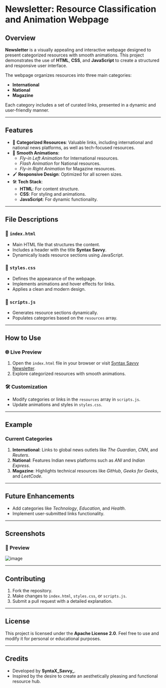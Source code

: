 # Newsletter: Resource Classification and Animation Webpage

## Overview
**Newsletter** is a visually appealing and interactive webpage designed to present categorized resources with smooth animations. This project demonstrates the use of **HTML**, **CSS**, and **JavaScript** to create a structured and responsive user interface.

The webpage organizes resources into three main categories:
- **International**
- **National**
- **Magazine**

Each category includes a set of curated links, presented in a dynamic and user-friendly manner.

---

## Features
- 🎯 **Categorized Resources**: Valuable links, including international and national news platforms, as well as tech-focused resources.
- 🎨 **Smooth Animations**: 
  - *Fly-in Left Animation* for International resources.
  - *Flash Animation* for National resources.
  - *Fly-in Right Animation* for Magazine resources.
- 🖌️ **Responsive Design**: Optimized for all screen sizes.
- 🛠️ **Tech Stack**:
  - **HTML**: For content structure.
  - **CSS**: For styling and animations.
  - **JavaScript**: For dynamic functionality.

---

## File Descriptions
### 📂 `index.html`
- Main HTML file that structures the content.
- Includes a header with the title **Syntax Savvy**.
- Dynamically loads resource sections using JavaScript.

### 📂 `styles.css`
- Defines the appearance of the webpage.
- Implements animations and hover effects for links.
- Applies a clean and modern design.

### 📂 `scripts.js`
- Generates resource sections dynamically.
- Populates categories based on the `resources` array.

---

## How to Use
### 🌐 **Live Preview**
1. Open the `index.html` file in your browser or visit [Syntax Savvy Newsletter](https://bibhumishra555.github.io/newsletter/).
2. Explore categorized resources with smooth animations.

### 🛠️ **Customization**
- Modify categories or links in the `resources` array in `scripts.js`.
- Update animations and styles in `styles.css`.

---

## Example
### **Current Categories**
1. **International**: Links to global news outlets like *The Guardian*, *CNN*, and *Reuters*.
2. **National**: Features Indian news platforms such as *ANI* and *Indian Express*.
3. **Magazine**: Highlights technical resources like *GitHub*, *Geeks for Geeks*, and *LeetCode*.

---

## Future Enhancements
- Add categories like *Technology*, *Education*, and *Health*.
- Implement user-submitted links functionality.

---

## Screenshots
### 🎥 Preview
![image](https://github.com/user-attachments/assets/1b2b24d1-7477-45db-a5ba-b1866a0b03a5)


---

## Contributing
1. Fork the repository.
2. Make changes to `index.html`, `styles.css`, or `scripts.js`.
3. Submit a pull request with a detailed explanation.

---

## License
This project is licensed under the **Apache License 2.0**. Feel free to use and modify it for personal or educational purposes.

---

## Credits
- Developed by **SyntaX_Savvy_**.
- Inspired by the desire to create an aesthetically pleasing and functional resource hub.
